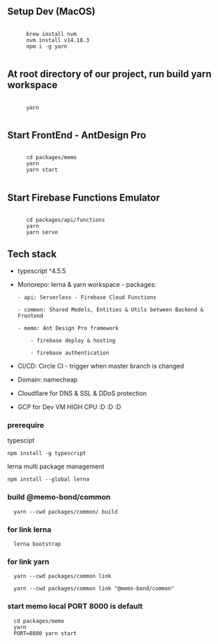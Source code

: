 ## Setup Dev (MacOS)

```

      brew install nvm
      nvm install v14.18.3
      npm i -g yarn
      
```

## At root directory of our project, run build yarn workspace

```

      yarn
      
```

## Start FrontEnd - AntDesign Pro

```

      cd packages/memo
      yarn
      yarn start
      
```

## Start Firebase Functions Emulator

```

      cd packages/api/functions
      yarn
      yarn serve

```

## Tech stack

- typescript ^4.5.5

- Monorepo: lerna & yarn workspace - packages:

      - api: Serverless - Firebase Cloud Functions

      - common: Shared Models, Entities & Utils between Backend & Frontend

      - memo: Ant Design Pro framework

          - firebase deploy & hosting

          - firebase authentication

- CI/CD: Circle CI - trigger when master branch is changed

- Domain: namecheap

- Cloudflare for DNS & SSL & DDoS protection

- GCP for Dev VM HIGH CPU :D :D :D

### prerequire

typescipt 
```
npm install -g typescript
```

lerna multi package management
```
npm install --global lerna
```

### build @memo-bond/common


```
  yarn --cwd packages/common/ build
```

### for link lerna


```
  lerna bootstrap
```

### for link yarn


```
  yarn --cwd packages/common link

  yarn --cwd packages/common link "@memo-bond/common"
```

### start memo local PORT 8000 is default

```
  cd packages/memo
  yarn
  PORT=8880 yarn start
```
